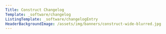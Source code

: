 ```yaml
---
Title: Construct Changelog
Template: _software/changelog
ListingTemplate: _software/changelogEntry
HeaderBackgroundImage: /assets/img/banners/construct-wide-blurred.jpg
---
```


